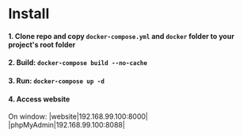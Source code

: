 # Install

#### 1. Clone repo and copy ```docker-compose.yml``` and ```docker``` folder to your project's root folder
#### 2. Build: ```docker-compose build --no-cache```
#### 3. Run: ```docker-compose up -d```
#### 4. Access website
On window:
|website|192.168.99.100:8000|
|phpMyAdmin|192.168.99.100:8088|